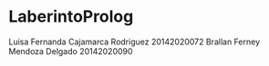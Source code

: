 # LaberintoProlog
Luisa Fernanda Cajamarca Rodriguez 20142020072 Brallan Ferney Mendoza Delgado 20142020090
